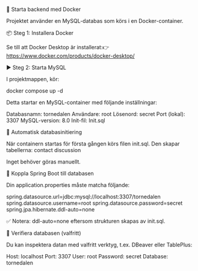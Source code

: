 🐳 Starta backend med Docker

Projektet använder en MySQL-databas som körs i en Docker-container.

📦 Steg 1: Installera Docker

Se till att Docker Desktop är installerat:👉 https://www.docker.com/products/docker-desktop/

▶️ Steg 2: Starta MySQL

I projektmappen, kör:

docker compose up -d

Detta startar en MySQL-container med följande inställningar:

Databasnamn: tornedalen
Användare: root
Lösenord: secret
Port (lokal): 3307
MySQL-version: 8.0
Init-fil: Init.sql

🧱 Automatisk databasinitiering

När containern startas för första gången körs filen init.sql. Den skapar tabellerna:
contact
discussion

Inget behöver göras manuellt.

🔌 Koppla Spring Boot till databasen

Din application.properties måste matcha följande:

spring.datasource.url=jdbc:mysql://localhost:3307/tornedalen
spring.datasource.username=root
spring.datasource.password=secret
spring.jpa.hibernate.ddl-auto=none

✅ Notera: ddl-auto=none eftersom strukturen skapas av init.sql.

🧪 Verifiera databasen (valfritt)

Du kan inspektera datan med valfritt verktyg, t.ex. DBeaver eller TablePlus:

Host: localhost
Port: 3307
User: root
Password: secret
Database: tornedalen

